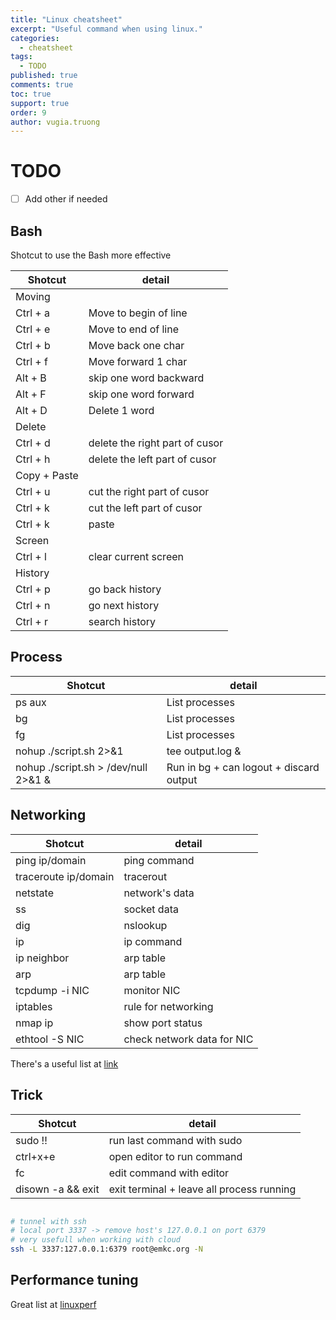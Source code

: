 ```yaml
---
title: "Linux cheatsheet"
excerpt: "Useful command when using linux."
categories: 
  - cheatsheet
tags: 
  - TODO
published: true
comments: true
toc: true
support: true
order: 9
author: vugia.truong
---
```


# TODO

- [ ] Add other if needed

## Bash

Shotcut to use the Bash more effective

|   Shotcut    |             detail             |
| ------------ | ------------------------------ |
| Moving       |                                |
| Ctrl + a     | Move to begin of line          |
| Ctrl + e     | Move to end of line            |
| Ctrl + b     | Move back one char             |
| Ctrl + f     | Move forward 1 char            |
| Alt + B      | skip one word backward         |
| Alt + F      | skip one word forward          |
| Alt + D      | Delete 1 word                  |
| Delete       |                                |
| Ctrl + d     | delete the right part of cusor |
| Ctrl + h     | delete the left part of cusor  |
| Copy + Paste |                                |
| Ctrl + u     | cut the right part of cusor    |
| Ctrl + k     | cut the left part of cusor     |
| Ctrl + k     | paste                          |
| Screen       |                                |
| Ctrl + l     | clear current screen           |
| History      |                                |
| Ctrl + p     | go back history                |
| Ctrl + n     | go next history                |
| Ctrl + r     | search history                 |

## Process

|   Shotcut    |             detail             |
| ------------ | ------------------------------ |
| ps aux       |  List processes                              |
| bg       |  List processes                              |
| fg       |  List processes                              |
| nohup ./script.sh 2>&1 | tee output.log &       |  Run in bg + can logout + save output|
| nohup ./script.sh > /dev/null 2>&1 &       |  Run in bg + can logout + discard output                              |

## Networking

|       Shotcut        |           detail           |
| -------------------- | -------------------------- |
| ping ip/domain       | ping command               |
| traceroute ip/domain | tracerout                  |
| netstate             | network's data             |
| ss                   | socket data                |
| dig                  | nslookup                   |
| ip                   | ip command                 |
| ip neighbor          | arp table                  |
| arp                  | arp table                  |
| tcpdump -i NIC       | monitor NIC                |
| iptables             | rule for networking        |
| nmap ip              | show port status           |
| ethtool -S NIC       | check network data for NIC |

There's a useful list at [link](https://haydenjames.io/linux-networking-commands-scripts/)

## Trick

|      Shotcut      |                  detail                   |
| ----------------- | ----------------------------------------- |
| sudo !!           | run last command with sudo                |
| ctrl+x+e          | open editor to run command                |
| fc                | edit command with editor                  |
| disown -a && exit | exit terminal + leave all process running |

```bash

# tunnel with ssh
# local port 3337 -> remove host's 127.0.0.1 on port 6379
# very usefull when working with cloud
ssh -L 3337:127.0.0.1:6379 root@emkc.org -N

```

## Performance tuning

Great list at [linuxperf](http://www.brendangregg.com/linuxperf.html)

